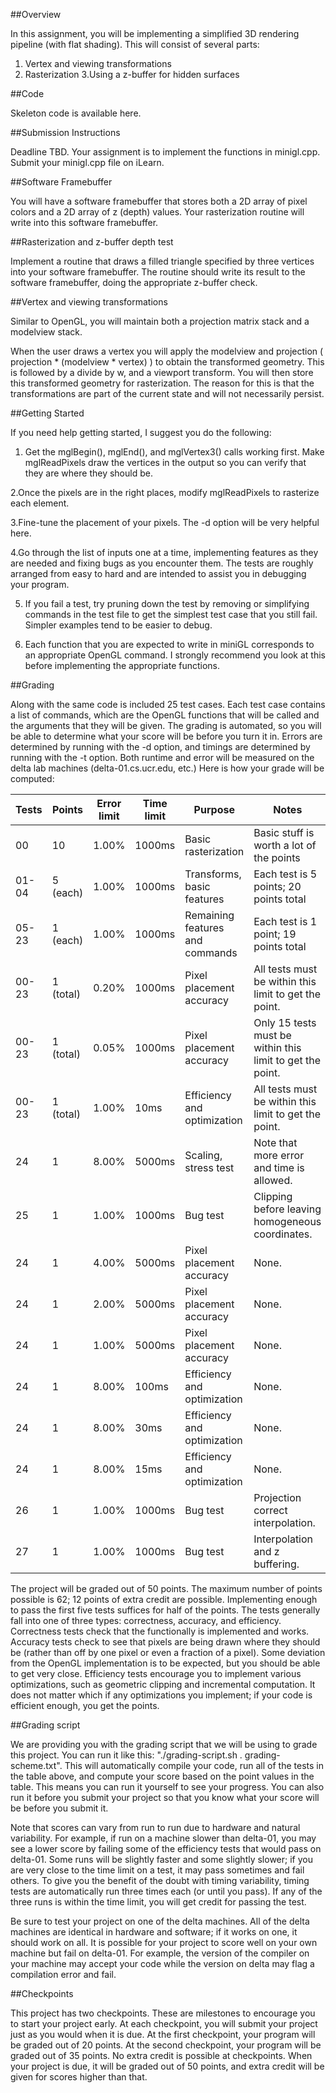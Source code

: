 ##Overview

In this assignment, you will be implementing a simplified 3D rendering pipeline (with flat shading). This will consist of several parts:

1. Vertex and viewing transformations
2. Rasterization
3.Using a z-buffer for hidden surfaces

##Code

Skeleton code is available here.

##Submission Instructions

Deadline TBD.
Your assignment is to implement the functions in minigl.cpp. Submit your minigl.cpp file on iLearn.

##Software Framebuffer

You will have a software framebuffer that stores both a 2D array of pixel colors and a 2D array of z (depth) values. Your rasterization routine will write into this software framebuffer.

##Rasterization and z-buffer depth test

Implement a routine that draws a filled triangle specified by three vertices into your software framebuffer. The routine should write its result to the software framebuffer, doing the appropriate z-buffer check.

##Vertex and viewing transformations

Similar to OpenGL, you will maintain both a projection matrix stack and a modelview stack.

When the user draws a vertex you will apply the modelview and projection ( projection * (modelview * vertex) ) to obtain the transformed geometry. This is followed by a divide by w, and a viewport transform. You will then store this transformed geometry for rasterization. The reason for this is that the transformations are part of the current state and will not necessarily persist.

##Getting Started

If you need help getting started, I suggest you do the following:

1. Get the mglBegin(), mglEnd(), and mglVertex3() calls working first. Make mglReadPixels draw the vertices in the output so you can verify that they are where they should be.

2.Once the pixels are in the right places, modify mglReadPixels to rasterize each element.

3.Fine-tune the placement of your pixels. The -d option will be very helpful here.

4.Go through the list of inputs one at a time, implementing features as they are needed and fixing bugs as you encounter them. The tests are roughly arranged from easy to hard and are intended to assist you in debugging your program.

5. If you fail a test, try pruning down the test by removing or simplifying commands in the test file to get the simplest test case that you still fail. Simpler examples tend to be easier to debug.

6. Each function that you are expected to write in miniGL corresponds to an appropriate OpenGL command. I strongly recommend you look at this before implementing the appropriate functions.

##Grading

Along with the same code is included 25 test cases. Each test case contains a list of commands, which are the OpenGL functions that will be called and the arguments that they will be given. The grading is automated, so you will be able to determine what your score will be before you turn it in. Errors are determined by running with the -d option, and timings are determined by running with the -t option. Both runtime and error will be measured on the delta lab machines (delta-01.cs.ucr.edu, etc.) Here is how your grade will be computed:

Tests |	Points | Error limit | Time limit | Purpose |	Notes |
-------|--------|-------------|------------|---------|-------|
00 |	10 |	1.00% |	1000ms |	Basic rasterization |	Basic stuff is worth a lot of the points | 
01-04 |	5 (each) | 1.00% | 1000ms |	Transforms, basic features |	Each test is 5 points; 20 points total | 
05-23 |	1 (each) | 1.00% | 1000ms |	Remaining features and commands |	Each test is 1 point; 19 points total | 
00-23 |	1 (total) | 0.20% | 1000ms |	Pixel placement accuracy |	All tests must be within this limit to get the point. | 
00-23 |	1 (total) | 0.05% | 1000ms |	Pixel placement accuracy |	Only 15 tests must be within this limit to get the point. | 
00-23 |	1 (total) | 1.00% | 10ms |	Efficiency and optimization |	All tests must be within this limit to get the point. |
24 |	1 |	8.00% |	5000ms |	Scaling, stress test |	Note that more error and time is allowed. |
25 |	1 |	1.00% |	1000ms |	Bug test |	Clipping before leaving homogeneous coordinates. |
24 |	1 |	4.00% |	5000ms |	Pixel placement accuracy | None. |
24 |	1 |	2.00% |	5000ms |	Pixel placement accuracy | None. |	
24 |	1 |	1.00% |	5000ms |	Pixel placement accuracy | None. |	
24 |	1 |	8.00% |	100ms |	Efficiency and optimization | None. | 
24 |	1 |	8.00% |	30ms |	Efficiency and optimization | None. |	
24 |	1 |	8.00% |	15ms |	Efficiency and optimization | None. |	
26 |	1 |	1.00% |	1000ms |	Bug test |	Projection correct interpolation. | 
27 |	1 |	1.00% |	1000ms |	Bug test |	Interpolation and z buffering. |

The project will be graded out of 50 points. The maximum number of points possible is 62; 12 points of extra credit are possible. Implementing enough to pass the first five tests suffices for half of the points. The tests generally fall into one of three types: correctness, accuracy, and efficiency. Correctness tests check that the functionally is implemented and works. Accuracy tests check to see that pixels are being drawn where they should be (rather than off by one pixel or even a fraction of a pixel). Some deviation from the OpenGL implementation is to be expected, but you should be able to get very close. Efficiency tests encourage you to implement various optimizations, such as geometric clipping and incremental computation. It does not matter which if any optimizations you implement; if your code is efficient enough, you get the points.

##Grading script

We are providing you with the grading script that we will be using to grade this project. You can run it like this: "./grading-script.sh . grading-scheme.txt". This will automatically compile your code, run all of the tests in the table above, and compute your score based on the point values in the table. This means you can run it yourself to see your progress. You can also run it before you submit your project so that you know what your score will be before you submit it.

Note that scores can vary from run to run due to hardware and natural variability. For example, if run on a machine slower than delta-01, you may see a lower score by failing some of the efficiency tests that would pass on delta-01. Some runs will be slightly faster and some slightly slower; if you are very close to the time limit on a test, it may pass sometimes and fail others. To give you the benefit of the doubt with timing variability, timing tests are automatically run three times each (or until you pass). If any of the three runs is within the time limit, you will get credit for passing the test.

Be sure to test your project on one of the delta machines. All of the delta machines are identical in hardware and software; if it works on one, it should work on all. It is possible for your project to score well on your own machine but fail on delta-01. For example, the version of the compiler on your machine may accept your code while the version on delta may flag a compilation error and fail.

##Checkpoints

This project has two checkpoints. These are milestones to encourage you to start your project early. At each checkpoint, you will submit your project just as you would when it is due. At the first checkpoint, your program will be graded out of 20 points. At the second checkpoint, your program will be graded out of 35 points. No extra credit is possible at checkpoints. When your project is due, it will be graded out of 50 points, and extra credit will be given for scores higher than that.
